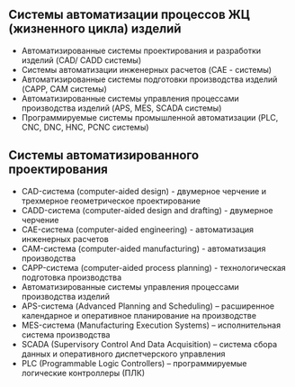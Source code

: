 ## Системы автоматизации процессов ЖЦ (жизненного цикла) изделий 
* Автоматизированные  системы  проектирования  и  разработки  изделий  (CAD/ CADD системы) 
* Системы автоматизации инженерных расчетов (CAE - системы) 
* Автоматизированные системы подготовки производства изделий  (CAPP, CAM системы) 
* Автоматизированные  системы  управления  процессами  производства  изделий  (APS, MES, SCADA системы) 
* Программируемые системы промышленной автоматизации  (PLC, CNC, DNC, HNC, PCNC системы)  

## Системы автоматизированного проектирования 
* CAD-система  (сomputer-aided  design)  -  двумерное  черчение  и  трехмерное геометрическое проектирование  
* CADD-система  (computer-aided design and drafting) - двумерное черчение  
* CAE-система  (computer-aided  engineering)  -  автоматизация  инженерных расчетов  
* CAM-система (computer-aided manufacturing) - автоматизация производства  
* CAPP-система (computer-aided process planning) - технологическая подготовка производства  
* Автоматизированные  системы  управления  процессами  производства изделий 
* APS-система (Advanced Planning and Scheduling) – расширенное календарное и оперативное планирование на производстве 
* MES-система  (Manufacturing  Execution  Systems)  –  исполнительная  система производства 
* SCADA  (Supervisory  Control  And  Data  Acquisition)  –  система  сбора  данных  и оперативного диспетчерского управления 
* PLC  (Programmable  Logic  Controllers)  –  программируемые  логические контроллеры (ПЛК) 
